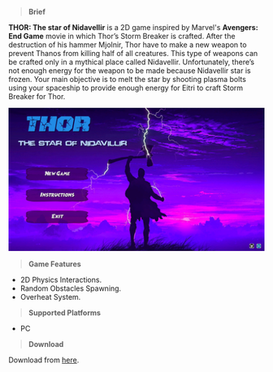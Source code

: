 >**Brief**

**THOR: The star of Nidavellir** is a 2D game inspired by Marvel's **Avengers: End Game** movie in which Thor’s Storm Breaker is crafted.
After the destruction of his hammer Mjolnir, Thor have to make a new weapon to prevent Thanos from killing half of all creatures. This type of weapons can be crafted only in a mythical place called Nidavellir.
Unfortunately, there’s not enough energy for the weapon to be made because Nidavellir star is frozen. Your main objective is to melt the star by shooting plasma bolts using your spaceship to provide enough energy for Eitri to craft Storm Breaker for Thor.

![](https://github.com/MahmoudmHamza/Unity-Projects/blob/master/THOR%20The%20Star%20Of%20Nidavillir/Screenshots/THOR1.PNG)

>**Game Features**

* 2D Physics Interactions.
* Random Obstacles Spawning.
* Overheat System.

>**Supported Platforms**

* PC

>**Download**

Download from [here](https://drive.google.com/file/d/1DhqFbQnQbTNlu5sEjjvSiP5zp0DdsM5P/view?usp=sharing).
